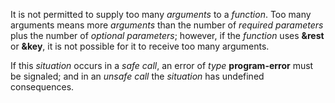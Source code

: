  



It is not permitted to supply too many *arguments* to a *function*. Too many arguments means more *arguments* than the number of *required parameters* plus the number of *optional parameters*; however, if the *function* uses **&rest** or **&key**, it is not possible for it to receive too many arguments. 



If this *situation* occurs in a *safe call*, an error of *type* **program-error** must be signaled; and in an *unsafe call* the *situation* has undefined consequences. 



